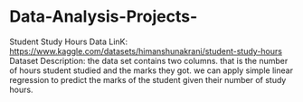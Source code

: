 # Data-Analysis-Projects-

Student Study Hours Data LinK: https://www.kaggle.com/datasets/himanshunakrani/student-study-hours
Dataset Description: the data set contains two columns. that is the number of hours student studied and the marks they got. we can apply simple linear regression to predict the marks of the student given their number of study hours.
